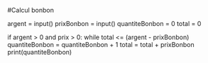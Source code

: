 #Calcul bonbon

argent = input()
prixBonbon = input()
quantiteBonbon = 0
total = 0

if argent > 0 and prix > 0:
   while total <= (argent - prixBonbon)
      quantiteBonbon = quantiteBonbon + 1
      total = total + prixBonbon
   print(quantiteBonbon)
